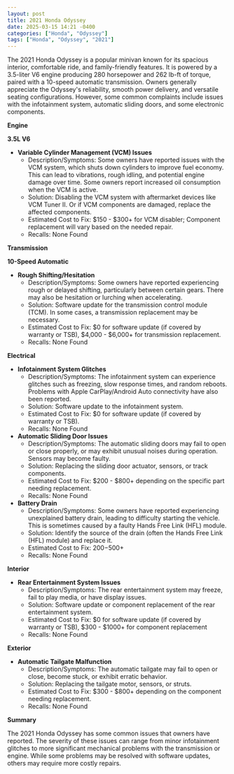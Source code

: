 ```yaml
---
layout: post
title: 2021 Honda Odyssey
date: 2025-03-15 14:21 -0400
categories: ["Honda", "Odyssey"]
tags: ["Honda", "Odyssey", "2021"]
---
```

The 2021 Honda Odyssey is a popular minivan known for its spacious interior, comfortable ride, and family-friendly features. It is powered by a 3.5-liter V6 engine producing 280 horsepower and 262 lb-ft of torque, paired with a 10-speed automatic transmission. Owners generally appreciate the Odyssey's reliability, smooth power delivery, and versatile seating configurations. However, some common complaints include issues with the infotainment system, automatic sliding doors, and some electronic components.

**Engine**

**3.5L V6**

*   **Variable Cylinder Management (VCM) Issues**
    *   Description/Symptoms: Some owners have reported issues with the VCM system, which shuts down cylinders to improve fuel economy. This can lead to vibrations, rough idling, and potential engine damage over time. Some owners report increased oil consumption when the VCM is active.
    *   Solution: Disabling the VCM system with aftermarket devices like VCM Tuner II. Or if VCM components are damaged, replace the affected components.
    *   Estimated Cost to Fix: $150 - $300+ for VCM disabler; Component replacement will vary based on the needed repair.
    *   Recalls: None Found

**Transmission**

**10-Speed Automatic**

*   **Rough Shifting/Hesitation**
    *   Description/Symptoms: Some owners have reported experiencing rough or delayed shifting, particularly between certain gears. There may also be hesitation or lurching when accelerating.
    *   Solution: Software update for the transmission control module (TCM). In some cases, a transmission replacement may be necessary.
    *   Estimated Cost to Fix: $0 for software update (if covered by warranty or TSB), $4,000 - $6,000+ for transmission replacement.
    *   Recalls: None Found

**Electrical**

*   **Infotainment System Glitches**
    *   Description/Symptoms: The infotainment system can experience glitches such as freezing, slow response times, and random reboots. Problems with Apple CarPlay/Android Auto connectivity have also been reported.
    *   Solution: Software update to the infotainment system.
    *   Estimated Cost to Fix: $0 for software update (if covered by warranty or TSB).
    *   Recalls: None Found
*   **Automatic Sliding Door Issues**
    *   Description/Symptoms: The automatic sliding doors may fail to open or close properly, or may exhibit unusual noises during operation. Sensors may become faulty.
    *   Solution: Replacing the sliding door actuator, sensors, or track components.
    *   Estimated Cost to Fix: $200 - $800+ depending on the specific part needing replacement.
    *   Recalls: None Found
*   **Battery Drain**
    *   Description/Symptoms: Some owners have reported experiencing unexplained battery drain, leading to difficulty starting the vehicle. This is sometimes caused by a faulty Hands Free Link (HFL) module.
    *   Solution: Identify the source of the drain (often the Hands Free Link (HFL) module) and replace it.
    *   Estimated Cost to Fix: $200-$500+
    *   Recalls: None Found

**Interior**

*   **Rear Entertainment System Issues**
    *   Description/Symptoms: The rear entertainment system may freeze, fail to play media, or have display issues.
    *   Solution: Software update or component replacement of the rear entertainment system.
    *   Estimated Cost to Fix: $0 for software update (if covered by warranty or TSB), $300 - $1000+ for component replacement
    *   Recalls: None Found

**Exterior**

*   **Automatic Tailgate Malfunction**
    *   Description/Symptoms: The automatic tailgate may fail to open or close, become stuck, or exhibit erratic behavior.
    *   Solution: Replacing the tailgate motor, sensors, or struts.
    *   Estimated Cost to Fix: $300 - $800+ depending on the component needing replacement.
    *   Recalls: None Found

**Summary**

The 2021 Honda Odyssey has some common issues that owners have reported. The severity of these issues can range from minor infotainment glitches to more significant mechanical problems with the transmission or engine. While some problems may be resolved with software updates, others may require more costly repairs.

